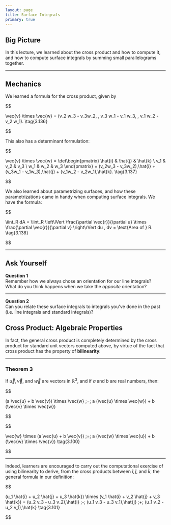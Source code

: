 ```yaml
---
layout: page
title: Surface Integrals
primary: true
---
```


## Big Picture

In this lecture, we learned about the cross product and how to compute it, and how to compute surface integrals by summing small parallelograms together.

---

## Mechanics

We learned a formula for the cross product, given by  


$$

\vec{v} \times \vec{w} = (v_2 w_3 - v_3w_2, \, v_3 w_1 - v_1 w_3, \, v_1 w_2 - v_2 w_1). \tag{3.136}

$$


This also has a determinant formulation:


$$

\vec{v} \times \vec{w} 
= \det\begin{pmatrix}
\hat{i} & \hat{j} & \hat{k} \\
v_1 & v_2 & v_3 \\
w_1 & w_2 & w_3
\end{pmatrix}
= (v_2w_3 - v_3w_2)\,\hat{i} + (v_3w_1 - v_1w_3)\,\hat{j} + (v_1w_2 - v_2w_1)\,\hat{k}. \tag{3.137}

$$


We also learned about parametrizing surfaces, and how these parametrizations came in handy when computing surface integrals. We have the formula:


$$

\iint_R dA 
= \iint_R \left\lVert \frac{\partial \vec{r}}{\partial u} \times \frac{\partial \vec{r}}{\partial v} \right\rVert du \, dv
= \text{Area of } R. \tag{3.138}

$$


---

## Ask Yourself

**Question 1**  
Remember how we always chose an orientation for our line integrals?  
What do you think happens when we take the *opposite* orientation?

---

**Question 2**  
Can you relate these surface integrals to integrals you've done in the past (i.e. line integrals and standard integrals)?

## Cross Product: Algebraic Properties

In fact, the general cross product is completely determined by the cross product for standard unit vectors computed above, by virtue of the fact that cross product has the property of **bilinearity**:

---

### Theorem 3

If $\vec{u}, \vec{v},$ and $\vec{w}$ are vectors in $\mathbb{R}^3$, and if $a$ and $b$ are real numbers, then:


$$

(a \vec{u} + b \vec{v}) \times \vec{w} \;=\; a (\vec{u} \times \vec{w}) + b (\vec{v} \times \vec{w})

$$



$$

\vec{w} \times (a \vec{u} + b \vec{v}) \;=\; a (\vec{w} \times \vec{u}) + b (\vec{w} \times \vec{v}) \tag{3.100}

$$


---

Indeed, learners are encouraged to carry out the computational exercise of using bilinearity to derive, from the cross products between $\hat{i}, \hat{j},$ and $\hat{k}$, the general formula in our definition:


$$

(u_1 \hat{i} + u_2 \hat{j} + u_3 \hat{k}) \times (v_1 \hat{i} + v_2 \hat{j} + v_3 \hat{k})
= (u_2 v_3 - u_3 v_2)\,\hat{i} \;-\; (u_1 v_3 - u_3 v_1)\,\hat{j} \;+\; (u_1 v_2 - u_2 v_1)\,\hat{k} \tag{3.101}

$$
